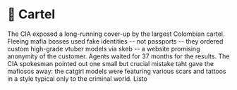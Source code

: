 # 🛒 Cartel

The CIA exposed a long-running cover-up by the largest Colombian cartel. Fleeing mafia bosses used fake identities -- not passports -- they ordered custom high-grade vtuber models via skeb -- a website promising anonymity of the customer. Agents waited for 37 months for the results. The CIA spokesman pointed out one small but crucial mistake taht gave the mafiosos away: the catgirl models were featuring various scars and tattoos in a style typical only to the criminal world. Listo
